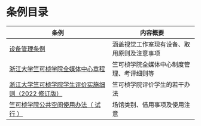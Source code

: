 # 条例目录

<style>
.md-typeset table:not([class]) th {
    min-width: 1em;
}
</style>

<div style="text-align: center" markdown="1">


<table>
<thead>
    <tr>
        <th>条例</th>
        <th>内容概要</th>
    </tr>
</thead>
<tbody>
    <tr>
        <td><a href="device/">设备管理条例</a></td>
        <td>涵盖视觉工作室现有设备、取用原则及注意事项</td>
    </tr>
    <tr>
        <td><a href="constitution/">浙江大学竺可桢学院全媒体中心章程</a></td>
        <td>竺可桢学院全媒体中心制度管理、考评细则等</td>
    </tr>
        <td><a href="detail/detail_file.pdf">浙江大学竺可桢学院学生评价实施细则（2022 修订版）</a></td>
        <td>竺可桢学院评价学生的若干办法</td>
    <tr>
        <td><a href="method/method_file.pdf">竺可桢学院公共空间使用办法（ 试行 ）</a></td>
        <td>场馆类别、借用事项及使用注意</td>
    </tr>
</tbody>
</table>

</div>